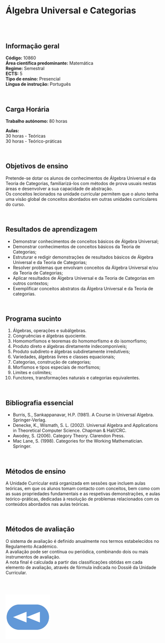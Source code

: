# Álgebra Universal e Categorias
#

<br>

## Informação geral
**Código:** 10860
<br>**Área científica predominante:** Matemática
<br>**Regime:** Semestral
<br>**ECTS:** 5
<br>**Tipo de ensino:** Presencial
<br>**Língua de instrução:** Português

<br>

## Carga Horária
**Trabalho autónomo:** 80  horas

**Aulas:**
<br>30  horas  -  Teóricas
<br>30  horas  -  Teórico-práticas

<br>

## Objetivos de ensino
Pretende-se dotar os alunos de conhecimentos de Álgebra Universal e da Teoria de Categorias, familiarizá-los com métodos de prova usuais nestas áreas e desenvolver a sua capacidade de abstração.
<br>Os conceitos lecionados na unidade curricular permitem que o aluno tenha uma visão global de conceitos abordados em outras unidades curriculares do curso.

<br>

## Resultados de aprendizagem
- Demonstrar conhecimentos de conceitos básicos de Álgebra Universal;
- Demonstrar conhecimentos de conceitos básicos da Teoria de Categorias;
- Estruturar e redigir demonstrações de resultados básicos de Álgebra Universal e da Teoria de Categorias;
- Resolver problemas que envolvam conceitos da Álgebra Universal e/ou da Teoria de Categorias;
- Aplicar resultados de Álgebra Universal e da Teoria de Categorias em outros contextos;
- Exemplificar conceitos abstratos da Álgebra Universal e da Teoria de categorias.

<br>

## Programa sucinto
1. Álgebras, operações e subálgebras.
2. Congruências e álgebras quociente.
3. Homomorfismos e teoremas do homomorfismo e do isomorfismo;
4. Produto direto e álgebras diretamente indecomponíveis;
5. Produto subdireto e álgebras subdiretamente irredutíveis;
6. Variedades, álgebras livres e classes equacionais;
7. Categorias, construção de categorias;
8. Morfismos e tipos especiais de morfismos;
9. Limites e colimites;
10. Functores, transformações naturais e categorias equivalentes.

<br>

## Bibliografia essencial
* Burris, S., Sankappanavar, H.P. (1981). A Course in Universal Algebra. Springer-Verlag.
* Denecke, K., Wismath, S. L. (2002). Universal Algebra and Applications in Theoretical Computer Science. Chapman & Hall/CRC.
* Awodey, S. (2006). Category Theory. Clarendon Press.
* Mac Lane, S. (1998). Categories for the Working Mathematician. Springer.

<br>

## Métodos de ensino
A Unidade Curricular está organizada em sessões que incluem aulas teóricas, em que os alunos tomam contacto com conceitos, bem como com as suas propriedades fundamentais e as respetivas demonstrações, e aulas teórico-práticas, dedicadas à resolução de problemas relacionados com os conteúdos abordados nas aulas teóricas.

<br>

## Métodos de avaliação
O sistema de avaliação é definido anualmente nos termos estabelecidos no Regulamento Académico.
<br>A avaliação pode ser contínua ou periódica, combinando dois ou mais instrumentos de avaliação.
<br>A nota final é calculada a partir das classificações obtidas em cada elemento de avaliação, através de fórmula indicada no Dossiê da Unidade Curricular.

<br><br>

[![retroceder](https://raw.githubusercontent.com/David81820/Recursos-LCC/main/Rewind.png)](https://david81820.github.io/Recursos-LCC/2ano/2sem/AUC)
